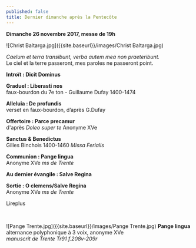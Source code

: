 ```yaml
---
published: false
title: Dernier dimanche après la Pentecôte
---
```

**Dimanche 26 novembre 2017, messe de 19h**  

![Christ Baltarga.jpg]({{site.baseurl}}/images/Christ Baltarga.jpg)

*Caelum et terra transibunt, verba autem mea non praeteribunt.*  
Le ciel et la terre passeront, mes paroles ne passeront point.

**Introït : Dicit Dominus**  

**Graduel : Liberasti nos**  
faux-bourdon du 7e ton - Guillaume Dufay 1400-1474

**Alleluia : De profundis**  
verset en faux-bourdon, d’après G.Dufay

**Offertoire : Parce precamur**  
d'après *Doleo super te* Anonyme XVe

**Sanctus & Benedictus**  
Gilles Binchois 1400-1460 *Missa Ferialis*

**Communion : Pange lingua**  
Anonyme XVe *ms de Trente*

**Au dernier évangile : Salve Regina**  

**Sortie : O clemens/Salve Regina**  
Anonyme XVe *ms de Trente*

Lireplus

&nbsp;

![Pange Trente.jpg]({{site.baseurl}}/images/Pange Trente.jpg)
**Pange lingua** alternance polyphonique à 3 voix, anonyme XVe  
*manuscrit de Trente Tr91 f.208v-209r*